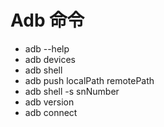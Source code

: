 # Adb 命令

* adb --help
* adb devices
* adb shell
* adb push localPath remotePath
* adb shell -s snNumber
* adb version
* adb connect 


